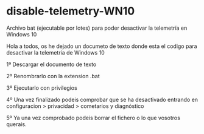 # disable-telemetry-WN10
Archivo bat (ejecutable por lotes) para poder desactivar la telemetría en Windows 10

Hola a todos, os he dejado un documeto de texto donde esta el codigo para desactivar la telemetria de Windows 10


1ª Descargar el documento de texto


2º Renombrarlo con la extension .bat


3º Ejecutarlo con privilegios 


4º Una vez finalizado podeis comprobar que se ha desactivado entrando en configuracion > privacidad > cometarios y diagnóstico


5º Ya una vez comprobado podeis borrar el fichero o lo que vosotros querais.


